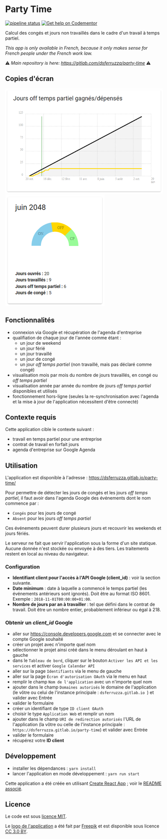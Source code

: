 # Party Time

[![pipeline status](https://gitlab.com/dsferruzza/party-time/badges/master/pipeline.svg)](https://gitlab.com/dsferruzza/party-time/commits/master)
[![Get help on Codementor](https://cdn.codementor.io/badges/get_help_github.svg)](https://www.codementor.io/dsferruzza?utm_source=github&utm_medium=button&utm_term=dsferruzza&utm_campaign=github)

Calcul des congés et jours non travaillés dans le cadre d'un travail à temps partiel.

_This app is only available in French, because it only makes sense for French people under the French work law._

⚠️ _Main repository is here: https://gitlab.com/dsferruzza/party-time_ ⚠️

## Copies d'écran

![](screenshots/graph.png)![](screenshots/month.png)

## Fonctionnalités

- connexion via Google et récupération de l'agenda d'entreprise
- qualifiation de chaque jour de l'année comme étant :
  - un jour de weekend
  - un jour férié
  - un jour travaillé
  - un jour de congé
  - un jour _off temps partiel_ (non travaillé, mais pas déclaré comme congé)
- visualisation mois par mois du nombre de jours travaillés, en congé ou _off temps partiel_
- visualisation année par année du nombre de jours _off temps partiel_ disponibles et utilisés
- fonctionnement hors-ligne (seules la re-synchronisation avec l'agenda et la mise à jour de l'application nécessitent d'être connecté)

## Contexte requis

Cette application cible le contexte suivant :

- travail en temps partiel pour une entreprise
- contrat de travail en forfait jours
- agenda d'entreprise sur Google Agenda

## Utilisation

L'application est disponible à l'adresse : https://dsferruzza.gitlab.io/party-time/

Pour permettre de détecter les jours de congés et les jours _off temps partiel_, il faut avoir dans l'agenda Google des événements dont le nom commence par :

- `Congés` pour les jours de congé
- `Absent` pour les jours _off temps partiel_

Ces événements peuvent durer plusieurs jours et recouvrir les weekends et jours fériés.

Le serveur ne fait que servir l'application sous la forme d'un site statique.
Aucune donnée n'est stockée ou envoyée à des tiers.
Les traitements restent en local au niveau du navigateur.

### Configuration

- **Identifiant client pour l'accès à l'API Google (client_id)** : voir la section suivante.
- **Date minimum** : date à laquelle a commencé le temps partiel (les événements antérieurs sont ignorés). Doit être au format ISO 8601. Exemple : `2018-11-01T00:00:00+01:00`.
- **Nombre de jours par an à travailler** : tel que défini dans le contrat de travail. Doit être un nombre entier, probablement inférieur ou égal à 218.

### Obtenir un _client_id_ Google

- aller sur https://console.developers.google.com et se connecter avec le compte Google souhaité
- créer un projet avec n'importe quel nom
- sélectionner le projet ainsi créé dans le menu déroulant en haut à gauche
- dans le `Tableau de bord`, cliquer sur le bouton `Activer les API et les services` et activer `Google Calendar API`
- aller sur la page `Identifiants` via le menu de gauche
- aller sur la page `Écran d'autorisation OAuth` via le menu en haut
- remplir le champ `Nom de l'application` avec un n'importe quel nom
- ajouter dans le champ `Domaines autorisés` le domaine de l'application (le vôtre ou celui de l'instance principale : `dsferruzza.gitlab.io `) et valider avec Entrée
- valider le formulaire
- créer un identifiant de type `ID client OAuth`
- choisir le type `Application Web` et remplir un nom
- ajouter dans le champ `URI de redirection autorisés` l'URL de l'application (la vôtre ou celle de l'instance principale : ` https://dsferruzza.gitlab.io/party-time `) et valider avec Entrée
- valider le formulaire
- récupérez votre **ID client**

## Développement

- installer les dépendances : `yarn install`
- lancer l'application en mode développement : `yarn run start`

Cette application a été créée en utilisant [Create React App](https://github.com/facebookincubator/create-react-app) ; voir le [README associé](README_create-react-app.md).

## Licence

Le code est sous [licence MIT](LICENSE).

Le [logo de l'application](https://www.flaticon.com/free-icon/calendar_1195135) a été fait par [Freepik](https://www.freepik.com) et est disponible sous licence [CC 3.0 BY](http://creativecommons.org/licenses/by/3.0/).
